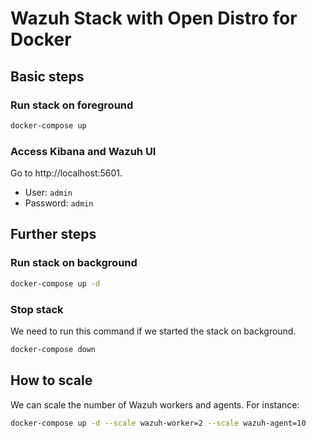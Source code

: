 # Wazuh Stack with Open Distro for Docker

## Basic steps

### Run stack on foreground

```sh
docker-compose up
```

### Access Kibana and Wazuh UI

Go to http://localhost:5601.

- User: `admin`
- Password: `admin`

## Further steps

### Run stack on background

```sh
docker-compose up -d
```

### Stop stack

We need to run this command if we started the stack on background.

```sh
docker-compose down
```

##  How to scale

We can scale the number of Wazuh workers and agents. For instance:

```sh
docker-compose up -d --scale wazuh-worker=2 --scale wazuh-agent=10
```
